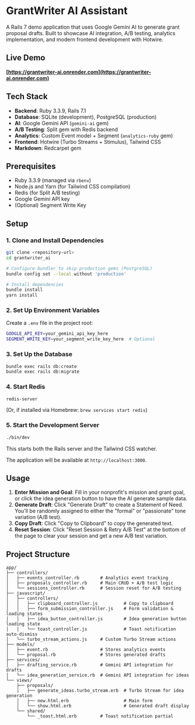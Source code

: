 # GrantWriter AI Assistant

A Rails 7 demo application that uses Google Gemini AI to generate grant proposal drafts. Built to showcase AI integration, A/B testing, analytics implementation, and modern frontend development with Hotwire.

## Live Demo

**[https://grantwriter-ai.onrender.com](https://grantwriter-ai.onrender.com)**

## Tech Stack

- **Backend**: Ruby 3.3.9, Rails 7.1
- **Database**: SQLite (development), PostgreSQL (production)
- **AI**: Google Gemini API (`gemini-ai` gem)
- **A/B Testing**: Split gem with Redis backend
- **Analytics**: Custom Event model + Segment (`analytics-ruby` gem)
- **Frontend**: Hotwire (Turbo Streams + Stimulus), Tailwind CSS
- **Markdown**: Redcarpet gem

## Prerequisites

- Ruby 3.3.9 (managed via `rbenv`)
- Node.js and Yarn (for Tailwind CSS compilation)
- Redis (for Split A/B testing)
- Google Gemini API key
- (Optional) Segment Write Key

## Setup

### 1. Clone and Install Dependencies

```bash
git clone <repository-url>
cd grantwriter_ai

# Configure bundler to skip production gems (PostgreSQL)
bundle config set --local without 'production'

# Install dependencies
bundle install
yarn install
```

### 2. Set Up Environment Variables

Create a `.env` file in the project root:

```bash
GOOGLE_API_KEY=your_gemini_api_key_here
SEGMENT_WRITE_KEY=your_segment_write_key_here  # Optional
```

### 3. Set Up the Database

```bash
bundle exec rails db:create
bundle exec rails db:migrate
```

### 4. Start Redis

```bash
redis-server
```

(Or, if installed via Homebrew: `brew services start redis`)

### 5. Start the Development Server

```bash
./bin/dev
```

This starts both the Rails server and the Tailwind CSS watcher.

The application will be available at `http://localhost:3000`.

## Usage

1. **Enter Mission and Goal**: Fill in your nonprofit's mission and grant goal, or click the idea generation button to have the AI generate sample data.
2. **Generate Draft**: Click "Generate Draft" to create a Statement of Need. You'll be randomly assigned to either the "formal" or "passionate" tone variation (A/B test).
3. **Copy Draft**: Click "Copy to Clipboard" to copy the generated text.
4. **Reset Session**: Click "Reset Session & Retry A/B Test" at the bottom of the page to clear your session and get a new A/B test variation.

## Project Structure

```
app/
├── controllers/
│   ├── events_controller.rb        # Analytics event tracking
│   ├── proposals_controller.rb     # Main CRUD + A/B test logic
│   └── sessions_controller.rb      # Session reset for A/B testing
├── javascript/
│   ├── controllers/
│   │   ├── clipboard_controller.js          # Copy to clipboard
│   │   ├── form_submission_controller.js    # Form validation & loading states
│   │   ├── idea_button_controller.js        # Idea generation button loading state
│   │   └── toast_controller.js              # Toast notification auto-dismiss
│   └── turbo_stream_actions.js     # Custom Turbo Stream actions
├── models/
│   ├── event.rb                    # Stores analytics events
│   └── proposal.rb                 # Stores generated drafts
├── services/
│   ├── drafting_service.rb         # Gemini API integration for drafts
│   └── idea_generation_service.rb  # Gemini API integration for ideas
└── views/
    ├── proposals/
    │   ├── generate_ideas.turbo_stream.erb  # Turbo Stream for idea generation
    │   ├── new.html.erb                     # Main form
    │   └── show.html.erb                    # Generated draft display
    └── shared/
        └── _toast.html.erb         # Toast notification partial
```
